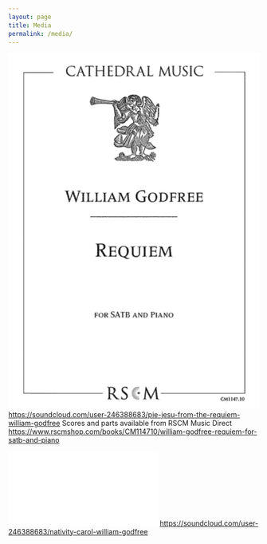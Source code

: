 ```yaml
---
layout: page
title: Media
permalink: /media/
---
```

![Requiem_cover](assets/Requiem_cover.png)
<https://soundcloud.com/user-246388683/pie-jesu-from-the-requiem-william-godfree>
Scores and parts available from RSCM Music Direct <https://www.rscmshop.com/books/CM114710/william-godfree-requiem-for-satb-and-piano>

![Nativity_Carol](assets/Nativity_Carol_p1.pdf)
<https://soundcloud.com/user-246388683/nativity-carol-william-godfree>
